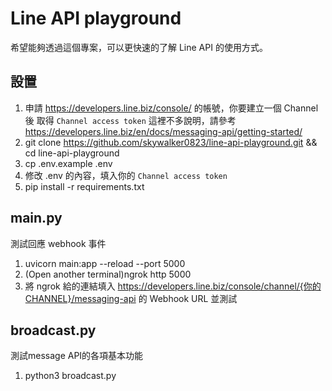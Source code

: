 # Line API playground
希望能夠透過這個專案，可以更快速的了解 Line API 的使用方式。

## 設置
1. 申請 https://developers.line.biz/console/ 的帳號，你要建立一個 Channel後 取得 `Channel access token` 這裡不多說明，請參考 https://developers.line.biz/en/docs/messaging-api/getting-started/
2. git clone https://github.com/skywalker0823/line-api-playground.git && cd line-api-playground
3. cp .env.example .env
4. 修改 .env 的內容，填入你的 `Channel access token`
5. pip install -r requirements.txt

## main.py
測試回應 webhook 事件
1. uvicorn main:app --reload --port 5000
2. (Open another terminal)ngrok http 5000
3. 將 ngrok 給的連結填入 https://developers.line.biz/console/channel/{你的CHANNEL}/messaging-api 的 Webhook URL 並測試

## broadcast.py
測試message API的各項基本功能
1. python3 broadcast.py

